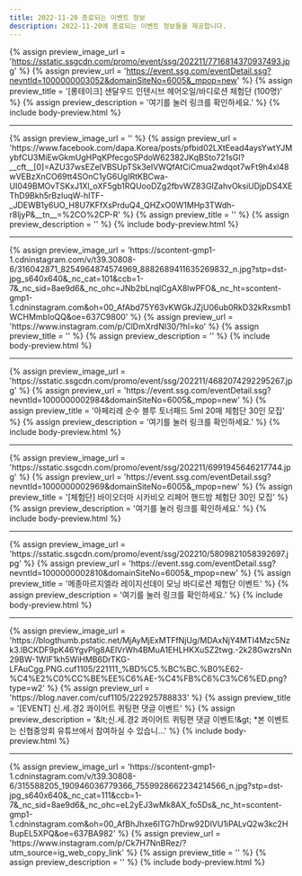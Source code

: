 ```yaml
---
title: 2022-11-20 종료되는 이벤트 정보
description: 2022-11-20에 종료되는 이벤트 정보들을 제공합니다.
---
```

{% assign preview_image_url = 'https://sstatic.ssgcdn.com/promo/event/ssg/202211/7716814370937493.jpg' %}
{% assign preview_url = 'https://event.ssg.com/eventDetail.ssg?nevntId=1000000003052&domainSiteNo=6005&_mpop=new' %}
{% assign preview_title = '[롱테이크] 샌달우드 인텐시브 헤어오일/바디로션 체험단 (100명)' %}
{% assign preview_description = '여기를 눌러 링크를 확인하세요.' %}
{% include body-preview.html %}
<hr>{% assign preview_image_url = '' %}
{% assign preview_url = 'https://www.facebook.com/dapa.Korea/posts/pfbid02LXtEead4aysYwtYJMybfCU3MiEwGkmUgHPqKPfecgoSPdoW62382JKqBSto721sGl?__cft__[0]=AZU37wsEZelVBSUpTSk3eIVWQfAtCiCmua2wdqot7wFt9h4xl48wVEBzXnCO69tt4SOnC1yG6UgIRtKBCwa-UI049BMOvTSKxJ1Xl_oXF5gb1RQUooDZg2fbvWZ83GlZahvOksiUDjpDS4XEThD9Bkh5rBzIuqW-hITF-_JDEWB1y6UO_H8U7KFfXsPrduQ4_QHZxO0W1MHp3TWdh-r8ljyP&__tn__=%2CO%2CP-R' %}
{% assign preview_title = '' %}
{% assign preview_description = '' %}
{% include body-preview.html %}
<hr>{% assign preview_image_url = 'https://scontent-gmp1-1.cdninstagram.com/v/t39.30808-6/316042871_8254964874574969_8882689411635269832_n.jpg?stp=dst-jpg_s640x640&amp;_nc_cat=101&amp;ccb=1-7&amp;_nc_sid=8ae9d6&amp;_nc_ohc=JNb2bLnqlCgAX8lwPFO&amp;_nc_ht=scontent-gmp1-1.cdninstagram.com&amp;oh=00_AfAbd75Y63vKWGkJZjU06ub0RkD32kRxsmb1WCHMmbIoQQ&amp;oe=637C9800' %}
{% assign preview_url = 'https://www.instagram.com/p/ClDmXrdNI30/?hl=ko' %}
{% assign preview_title = '' %}
{% assign preview_description = '' %}
{% include body-preview.html %}
<hr>{% assign preview_image_url = 'https://sstatic.ssgcdn.com/promo/event/ssg/202211/4682074292295267.jpg' %}
{% assign preview_url = 'https://event.ssg.com/eventDetail.ssg?nevntId=1000000002984&domainSiteNo=6005&_mpop=new' %}
{% assign preview_title = '아페리레 순수 블루 토너패드 5ml 20매 체험단 30인 모집' %}
{% assign preview_description = '여기를 눌러 링크를 확인하세요.' %}
{% include body-preview.html %}
<hr>{% assign preview_image_url = 'https://sstatic.ssgcdn.com/promo/event/ssg/202211/6991945646217744.jpg' %}
{% assign preview_url = 'https://event.ssg.com/eventDetail.ssg?nevntId=1000000002969&domainSiteNo=6005&_mpop=new' %}
{% assign preview_title = '[체험단] 바이오더마 시카비오 리페어 핸드밤 체험단 30인 모집' %}
{% assign preview_description = '여기를 눌러 링크를 확인하세요.' %}
{% include body-preview.html %}
<hr>{% assign preview_image_url = 'https://sstatic.ssgcdn.com/promo/event/ssg/202210/5809821058392697.jpg' %}
{% assign preview_url = 'https://event.ssg.com/eventDetail.ssg?nevntId=1000000002810&domainSiteNo=6005&_mpop=new' %}
{% assign preview_title = '메종마르지엘라 레이지선데이 모닝 바디로션 체험단 이벤트' %}
{% assign preview_description = '여기를 눌러 링크를 확인하세요.' %}
{% include body-preview.html %}
<hr>{% assign preview_image_url = 'https://blogthumb.pstatic.net/MjAyMjExMTFfNjUg/MDAxNjY4MTI4Mzc5Nzk3.lBCKDF9pK46YgvPIg8AElVrWh4BMuA1EHLHKXuSZ2twg.-2k28GwzrsNn29BW-1WIF1kh5WiHMB6DrTKG-LFAuCgg.PNG.cuf1105/221111_%BD%C5.%BC%BC.%B0%E62-%C4%E2%C0%CC%BE%EE%C6%AE-%C4%FB%C6%C3%C6%ED.png?type=w2' %}
{% assign preview_url = 'https://blog.naver.com/cuf1105/222925788833' %}
{% assign preview_title = '[EVENT] 신.세.경2 콰이어트 퀴팅편 댓글 이벤트' %}
{% assign preview_description = '&amp;lt;신.세.경2 콰이어트 퀴팅편 댓글 이벤트!&amp;gt; *본 이벤트는 신협중앙회 유튜브에서 참여하실 수 있습니...' %}
{% include body-preview.html %}
<hr>{% assign preview_image_url = 'https://scontent-gmp1-1.cdninstagram.com/v/t39.30808-6/315588205_190946036779366_7559928662234214566_n.jpg?stp=dst-jpg_s640x640&amp;_nc_cat=111&amp;ccb=1-7&amp;_nc_sid=8ae9d6&amp;_nc_ohc=eL2yEJ3wMk8AX_fo5Ds&amp;_nc_ht=scontent-gmp1-1.cdninstagram.com&amp;oh=00_AfBhJhxe6ITG7hDrw92DlVU1iPALvQ2w3kc2HBupEL5XPQ&amp;oe=637BA982' %}
{% assign preview_url = 'https://www.instagram.com/p/Ck7H7NnBRez/?utm_source=ig_web_copy_link' %}
{% assign preview_title = '' %}
{% assign preview_description = '' %}
{% include body-preview.html %}